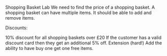 Shopping Basket Lab
We need to find the price of a shopping basket. A shopping basket can have multiple items. It should be able to add and remove items.

Discounts:

10% discount for all shopping baskets over £20
If the customer has a valid discount card then they get an additional 5% off.
Extension (hard!) Add the ability to have buy one get one free items.